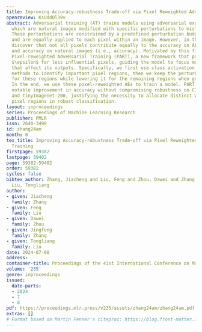 ```yaml
---
title: Improving Accuracy-robustness Trade-off via Pixel Reweighted Adversarial Training
openreview: KsUddQl39v
abstract: Adversarial training (AT) trains models using adversarial examples (AEs),
  which are natural images modified with specific perturbations to mislead the model.
  These perturbations are constrained by a predefined perturbation budget $\epsilon$
  and are equally applied to each pixel within an image. However, in this paper, we
  discover that not all pixels contribute equally to the accuracy on AEs (i.e., robustness)
  and accuracy on natural images (i.e., accuracy). Motivated by this finding, we propose
  Pixel-reweighted AdveRsarial Training (PART), a new framework that partially reduces
  $\epsilon$ for less influential pixels, guiding the model to focus more on key regions
  that affect its outputs. Specifically, we first use class activation mapping (CAM)
  methods to identify important pixel regions, then we keep the perturbation budget
  for these regions while lowering it for the remaining regions when generating AEs.
  In the end, we use these pixel-reweighted AEs to train a model. PART achieves a
  notable improvement in accuracy without compromising robustness on CIFAR-10, SVHN
  and TinyImagenet-200, justifying the necessity to allocate distinct weights to different
  pixel regions in robust classification.
layout: inproceedings
series: Proceedings of Machine Learning Research
publisher: PMLR
issn: 2640-3498
id: zhang24am
month: 0
tex_title: Improving Accuracy-robustness Trade-off via Pixel Reweighted Adversarial
  Training
firstpage: 59382
lastpage: 59402
page: 59382-59402
order: 59382
cycles: false
bibtex_author: Zhang, Jiacheng and Liu, Feng and Zhou, Dawei and Zhang, Jingfeng and
  Liu, Tongliang
author:
- given: Jiacheng
  family: Zhang
- given: Feng
  family: Liu
- given: Dawei
  family: Zhou
- given: Jingfeng
  family: Zhang
- given: Tongliang
  family: Liu
date: 2024-07-08
address:
container-title: Proceedings of the 41st International Conference on Machine Learning
volume: '235'
genre: inproceedings
issued:
  date-parts:
  - 2024
  - 7
  - 8
pdf: https://proceedings.mlr.press/v235/assets/zhang24am/zhang24am.pdf
extras: []
# Format based on Martin Fenner's citeproc: https://blog.front-matter.io/posts/citeproc-yaml-for-bibliographies/
---
```

